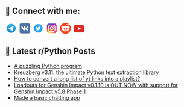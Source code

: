 ## 🔎 Connect with me:
[<img src="https://github.com/bullbesh/bullbesh/blob/main/images/Telegram.png" width="32" height="32" />](https://t.me/bullbesh)
[<img src="https://github.com/bullbesh/bullbesh/blob/main/images/VK.png" width="32" height="32" />](https://vk.com/bullbesh)
[<img src="https://github.com/bullbesh/bullbesh/blob/main/images/Twitter.png" width="32" height="32" />](https://twitter.com/bullbesh1)
[<img src="https://github.com/bullbesh/bullbesh/blob/main/images/Instagram.png" width="32" height="32" />](https://www.instagram.com/bullbesh)
[<img src="https://github.com/bullbesh/bullbesh/blob/main/images/Reddit.png" width="32" height="32" />](https://www.reddit.com/user/bullbesh)
[<img src="https://github.com/bullbesh/bullbesh/blob/main/images/YouTube.png" width="32" height="32" />](https://www.youtube.com/channel/UCtfjRs6uzgq5mfm8S06WTcg)

## 📕 Latest r/Python Posts
<!-- BLOG-POST-LIST:START -->
- [A puzzling Python program](https://www.reddit.com/r/Python/comments/1mmdyf7/a_puzzling_python_program/)
- [Kreuzberg v3.11: the ultimate Python text extraction library](https://www.reddit.com/r/Python/comments/1mmcufh/kreuzberg_v311_the_ultimate_python_text/)
- [How to convert a long list of yt links into a playlist?](https://www.reddit.com/r/Python/comments/1mmao19/how_to_convert_a_long_list_of_yt_links_into_a/)
- [Loadouts for Genshin Impact v0.1.10 is OUT NOW with support for Genshin Impact v5.8 Phase 1](https://www.reddit.com/r/Python/comments/1mm81nk/loadouts_for_genshin_impact_v0110_is_out_now_with/)
- [Made a basic chatting app](https://www.reddit.com/r/Python/comments/1mm7xy2/made_a_basic_chatting_app/)
<!-- BLOG-POST-LIST:END -->
